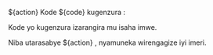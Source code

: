 ${action} Kode ${code} kugenzura :

Kode yo kugenzura izarangira mu isaha imwe.

Niba utarasabye ${action} , nyamuneka wirengagize iyi imeri.